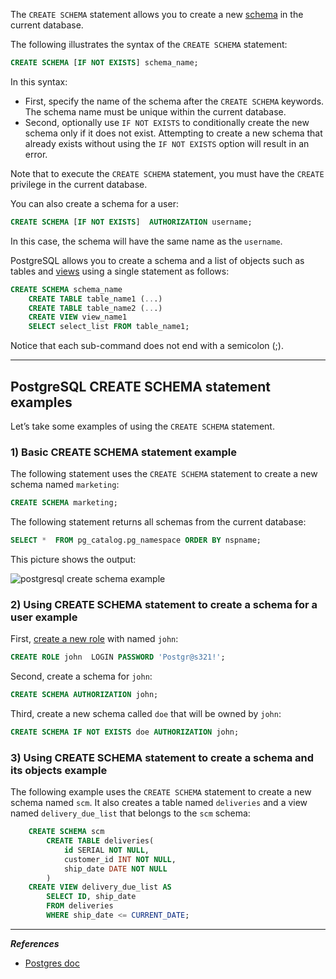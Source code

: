 The `CREATE SCHEMA` statement allows you to create a new [schema](https://www.postgresqltutorial.com/postgresql-administration/postgresql-schema/) in the current database.

The following illustrates the syntax of the `CREATE SCHEMA` statement:

```sql
CREATE SCHEMA [IF NOT EXISTS] schema_name;
```

In this syntax:

- First, specify the name of the schema after the `CREATE SCHEMA` keywords. The schema name must be unique within the current database.
- Second, optionally use `IF NOT EXISTS` to conditionally create the new schema only if it does not exist. Attempting to create a new schema that already exists without using the `IF NOT EXISTS` option will result in an error.

Note that to execute the `CREATE SCHEMA` statement, you must have the `CREATE` privilege in the current database.

You can also create a schema for a user:

```sql
CREATE SCHEMA [IF NOT EXISTS]  AUTHORIZATION username;
```

In this case, the schema will have the same name as the `username`.

PostgreSQL allows you to create a schema and a list of objects such as tables and [views](https://www.postgresqltutorial.com/postgresql-views/) using a single statement as follows:

```sql
CREATE SCHEMA schema_name
	CREATE TABLE table_name1 (...)
	CREATE TABLE table_name2 (...)
	CREATE VIEW view_name1
	SELECT select_list FROM table_name1;
```


Notice that each sub-command does not end with a semicolon (;).

---

## PostgreSQL CREATE SCHEMA statement examples

Let’s take some examples of using the `CREATE SCHEMA` statement.

### 1) Basic CREATE SCHEMA statement example

The following statement uses the `CREATE SCHEMA` statement to create a new schema named `marketing`:

```sql
CREATE SCHEMA marketing;
```

The following statement returns all schemas from the current database:

```sql
SELECT *  FROM pg_catalog.pg_namespace ORDER BY nspname;
```

This picture shows the output:

![postgresql create schema example](https://www.postgresqltutorial.com/wp-content/uploads/2019/05/postgresql-create-schema-example.png)

### 2) Using CREATE SCHEMA statement to create a schema for a user example

First, [create a new role](https://www.postgresqltutorial.com/postgresql-administration/postgresql-roles/) with named `john`:

```SQL
CREATE ROLE john  LOGIN PASSWORD 'Postgr@s321!';
```

Second, create a schema for `john`:

```sql
CREATE SCHEMA AUTHORIZATION john;
```

Third, create a new schema called `doe` that will be owned by `john`:

```sql
CREATE SCHEMA IF NOT EXISTS doe AUTHORIZATION john;
```

### 3) Using CREATE SCHEMA statement to create a schema and its objects example

The following example uses the `CREATE SCHEMA` statement to create a new schema named `scm`. It also creates a table named `deliveries` and a view named `delivery_due_list` that belongs to the `scm` schema:

```sql
	CREATE SCHEMA scm
		CREATE TABLE deliveries(
			id SERIAL NOT NULL,
			customer_id INT NOT NULL,
			ship_date DATE NOT NULL
		)
	CREATE VIEW delivery_due_list AS
		SELECT ID, ship_date
		FROM deliveries
		WHERE ship_date <= CURRENT_DATE;
```


---
***References***
- [Postgres doc](https://www.postgresqltutorial.com/postgresql-administration/postgresql-create-schema/)